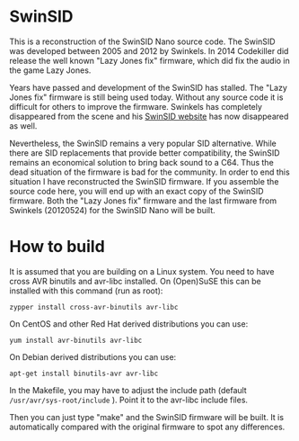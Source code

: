# SwinSID

This is a reconstruction of the SwinSID Nano source code. The SwinSID was developed between 2005 and 2012 by Swinkels. In 2014 Codekiller did release the well known "Lazy Jones fix" firmware, which did fix the audio in the game Lazy Jones.

Years have passed and development of the SwinSID has stalled. The "Lazy Jones fix" firmware is still being used today. Without any source code it is difficult for others to improve the firmware. Swinkels has completely disappeared from the scene and his [SwinSID website](http://web.archive.org/web/20191212101114/http://www.swinkels.tvtom.pl/swinsid/) has now disappeared as well.

Nevertheless, the SwinSID remains a very popular SID alternative. While there are SID replacements that provide better compatibility, the SwinSID remains an economical solution to bring back sound to a C64. Thus the dead situation of the firmware is bad for the community. In order to end this situation I have reconstructed the SwinSID firmware. If you assemble the source code here, you will end up with an exact copy of the SwinSID firmware. Both the "Lazy Jones fix" firmware and the last firmware from Swinkels (20120524) for the SwinSID Nano will be built.

# How to build

It is assumed that you are building on a Linux system. You need to have cross AVR binutils and avr-libc installed. On (Open)SuSE this can be installed with this command (run as root):

`zypper install cross-avr-binutils avr-libc`

On CentOS and other Red Hat derived distributions you can use:

`yum install avr-binutils avr-libc`

On Debian derived distributions you can use:

`apt-get install binutils-avr avr-libc`

In the Makefile, you may have to adjust the include path (default `/usr/avr/sys-root/include` ). Point it to the avr-libc include files.

Then you can just type "make" and the SwinSID firmware will be built. It is automatically compared with the original firmware to spot any differences.
